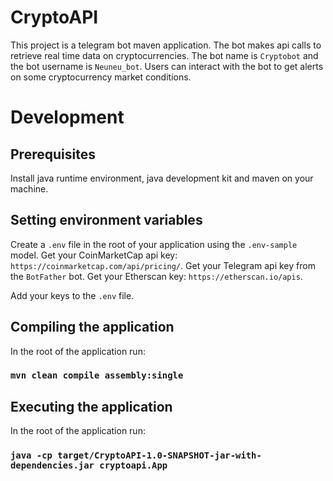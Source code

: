 # CryptoAPI

This project is a telegram bot maven application.
The bot makes api calls to retrieve real time data on cryptocurrencies. The bot name is `Cryptobot` and the bot username is `Neuneu_bot`.
Users can interact with the bot to get alerts on some cryptocurrency market conditions.

# Development

## Prerequisites

Install java runtime environment, java development kit and maven on your machine.

## Setting environment variables

Create a `.env` file in the root of your application using the `.env-sample` model.
Get your CoinMarketCap api key: `https://coinmarketcap.com/api/pricing/`.
Get your Telegram api key from the `BotFather` bot.
Get your Etherscan key: `https://etherscan.io/apis`.

Add your keys to the `.env` file.

## Compiling the application

In the root of the application run:
### `mvn clean compile assembly:single`

## Executing the application

In the root of the application run:
### `java -cp target/CryptoAPI-1.0-SNAPSHOT-jar-with-dependencies.jar cryptoapi.App`
